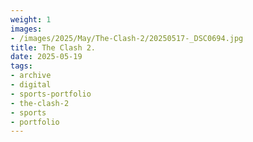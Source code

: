 ```yaml
---
weight: 1
images:
- /images/2025/May/The-Clash-2/20250517-_DSC0694.jpg
title: The Clash 2.
date: 2025-05-19
tags:
- archive
- digital
- sports-portfolio
- the-clash-2
- sports
- portfolio
---
```


